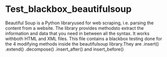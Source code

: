 # Test_blackbox_beautifulsoup
Beautiful Soup is a Python libraryused for web scraping, i.e. parsing the content from a website. The library provides methodsto extract the information and data that you need in between all the syntax. It works withboth HTML and XML files.
This file contains a blackbox testing done for the 4 modifying methods inside the beautifulsoup library.They are
.insert()
.extend()
.decompose()
.insert_after() and insert_before()
